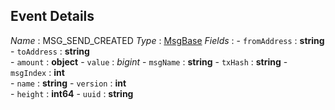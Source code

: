 ## Event Details
*Name* : MSG_SEND_CREATED
*Type* : [MsgBase](../README.md#MsgBase)
*Fields* : 
	        - `fromAddress` : **string** 
	        - `toAddress` : **string**   
	        - `amount` : **object**
	            - `value` : *bigint*
	        - `msgName` : **string**
	        - `txHash` : **string**
	        - `msgIndex` : **int**   
	        - `name` : **string**
	        - `version` : **int**   
	        - `height` : **int64** 
	        - `uuid` : **string**